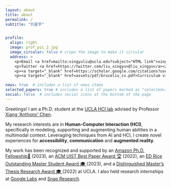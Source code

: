 ```yaml
---
layout: about
title: about
permalink: /
subtitle: "刘星宇"


profile:
  align: right
  image: prof_pic_2.jpg
  image_circular: false # crops the image to make it circular
  address: >
    <p>Email <a href=mailto:xingyuliu@ucla.edu?subject="HTML link">xingyuliu@ucla.edu</a></p>
    <p>Twitter <a href=https://twitter.com/liu_xingyu>@liu_xingyu</a></p>
    <p><a target="_blank" href=https://scholar.google.com/citations?user=CTDSuK0AAAAJ>Google Scholar</a></p>
    <p><a target="_blank" href=assets/pdf/bruceliu_cv.pdf>Curriculum vitae</a></p>

news: true  # includes a list of news items
selected_papers: true # includes a list of papers marked as "selected={true}"
social: false  # includes social icons at the bottom of the page
---
```


Greetings! I am a Ph.D. student at the [UCLA HCI lab](https://hci.ucla.edu/) advised by Professor [Xiang 'Anthony' Chen](https://xac.is/).

My research interests are in <b>Human-Computer Interaction (HCI)</b>, specifically in modeling, supporting and augmenting human abilities in a multimodal context. 
Leveraging techniques from AI and HCI, I create novel experiences for <b>accessibility</b>, <b>communication</b> and <b>augmented reality</b>.   

My work has been recognized and supported by an [Amazon Ph.D. Fellowship🏅](https://www.sciencehub.ucla.edu/) (2023), an [ACM UIST Best Paper Award 🏆](https://programs.sigchi.org/uist/2022/awards/best-papers) (2022), an [ED Rice Outstanding Master Student Award 🎓 ](https://samueli.ucla.edu/2023-samueli-awards/) (2023), and a [Distinguished Master’s Thesis Research Award 🎓 ](https://www.ee.ucla.edu/ece-department-2021-2022-outstanding-student-awards-announced/) (2022) at UCLA. I also held research internships at [Google Labs](https://research.google/) and [Snap Research](https://www.snap.com/en-US).